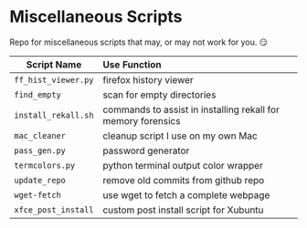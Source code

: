 # Miscellaneous Scripts

Repo for miscellaneous scripts that may, or may not work for you. :smirk:

Script Name | Use Function
| ----- |:-----  
`ff_hist_viewer.py`| firefox history viewer
`find_empty` | scan for empty directories
`install_rekall.sh` | commands to assist in installing rekall for memory forensics
`mac_cleaner`| cleanup script I use on my own Mac
`pass_gen.py`| password generator
`termcolors.py`| python terminal output color wrapper
`update_repo`| remove old commits from github repo
`wget-fetch`| use wget to fetch a complete webpage
`xfce_post_install`| custom post install script for Xubuntu
